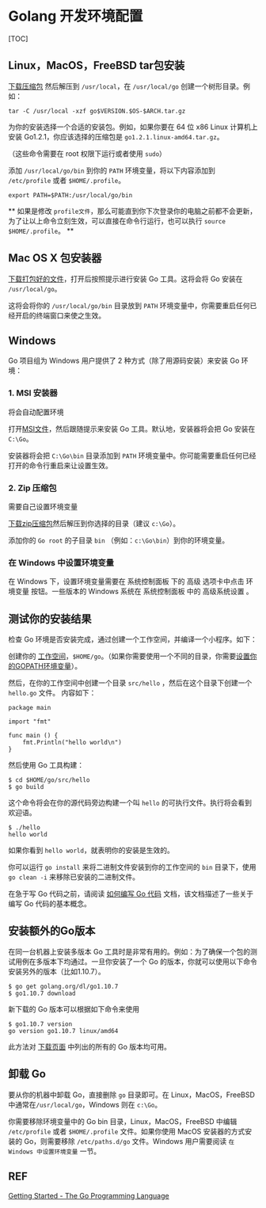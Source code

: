 # Golang 开发环境配置

[TOC]

## Linux，MacOS，FreeBSD tar包安装

[下载压缩包](https://golang.org/dl/) 然后解压到 `/usr/local`，在 `/usr/local/go` 创建一个树形目录。例如：

```
tar -C /usr/local -xzf go$VERSION.$OS-$ARCH.tar.gz
```

为你的安装选择一个合适的安装包。例如，如果你要在 64 位 x86 Linux 计算机上安装 Go1.2.1，你应该选择的压缩包是 `go1.2.1.linux-amd64.tar.gz`。

（这些命令需要在 root 权限下运行或者使用 `sudo`）

添加 `/usr/local/go/bin` 到你的 `PATH` 环境变量，将以下内容添加到 `/etc/profile` 或者 `$HOME/.profile`。

```
export PATH=$PATH:/usr/local/go/bin
```

** 如果是修改 `profile文件`，那么可能直到你下次登录你的电脑之前都不会更新，为了让以上命令立刻生效，可以直接在命令行运行，也可以执行 `source $HOME/.profile`。 **

## Mac OS X 包安装器

[下载打包好的文件](https://golang.org/dl/)，打开后按照提示进行安装 Go 工具。这将会将 Go 安装在 `/usr/local/go`。

这将会将你的 `/usr/local/go/bin` 目录放到 `PATH` 环境变量中，你需要重启任何已经开启的终端窗口来使之生效。

## Windows

Go 项目组为 Windows 用户提供了 2 种方式（除了用源码安装）来安装 Go 环境：

### 1. MSI 安装器

将会自动配置环境

打开[MSI文件](https://golang.org/dl/)，然后跟随提示来安装 Go 工具。默认地，安装器将会把 Go 安装在 `C:\Go`。

安装器将会把 `C:\Go\bin` 目录添加到 `PATH` 环境变量中。你可能需要重启任何已经打开的命令行重启来让设置生效。

### 2. Zip 压缩包

需要自己设置环境变量

[下载zip压缩包](https://golang.org/dl/)然后解压到你选择的目录（建议 `c:\Go`）。

添加你的 `Go root` 的子目录 `bin` （例如：`c:\Go\bin`）到你的环境变量。

### 在 Windows 中设置环境变量

在 Windows 下，设置环境变量需要在 系统控制面板 下的 高级 选项卡中点击 环境变量 按钮。一些版本的 Windows 系统在 系统控制面板 中的 高级系统设置 。

## 测试你的安装结果

检查 Go 环境是否安装完成，通过创建一个工作空间，并编译一个小程序。如下：

创建你的 [工作空间](https://golang.org/doc/code.html#Workspaces)，`$HOME/go`。（如果你需要使用一个不同的目录，你需要[设置你的GOPATH环境变量](https://golang.org/wiki/SettingGOPATH)）。

然后，在你的工作空间中创建一个目录 `src/hello` ，然后在这个目录下创建一个 `hello.go` 文件。 内容如下：

```
package main

import "fmt"

func main () {
    fmt.Println("hello world\n")
}
```

然后使用 Go 工具构建：

```
$ cd $HOME/go/src/hello
$ go build
```

这个命令将会在你的源代码旁边构建一个叫 `hello` 的可执行文件。执行将会看到欢迎语。

```
$ ./hello
hello world
```

如果你看到 `hello world`，就表明你的安装是生效的。

你可以运行 `go install` 来将二进制文件安装到你的工作空间的 `bin` 目录下，使用 `go clean -i` 来移除已安装的二进制文件。

在急于写 Go 代码之前，请阅读 [如何编写 Go 代码](https://golang.org/doc/code.html) 文档，该文档描述了一些关于编写 Go 代码的基本概念。

## 安装额外的Go版本

在同一台机器上安装多版本 Go 工具时是非常有用的。例如：为了确保一个包的测试用例在多版本下均通过。一旦你安装了一个 Go 的版本，你就可以使用以下命令安装另外的版本（比如1.10.7）。

```
$ go get golang.org/dl/go1.10.7
$ go1.10.7 download
```

新下载的 Go 版本可以根据如下命令来使用

```
$ go1.10.7 version
go version go1.10.7 linux/amd64
```

此方法对 [下载页面](https://godoc.org/golang.org/dl#pkg-subdirectories) 中列出的所有的 Go 版本均可用。

## 卸载 Go

要从你的机器中卸载 Go，直接删除 `go` 目录即可。在 Linux，MacOS，FreeBSD 中通常在`/usr/local/go`，Windows 则在 `c:\Go`。

你需要移除环境变量中的 Go bin 目录，Linux，MacOS，FreeBSD 中编辑 `/etc/profile` 或者 `$HOME/.profile` 文件。如果你使用 MacOS 安装器的方式安装的 Go，则需要移除 `/etc/paths.d/go` 文件。Windows 用户需要阅读 `在 Windows 中设置环境变量` 一节。

## REF

[Getting Started - The Go Programming Language](https://golang.org/doc/install)
